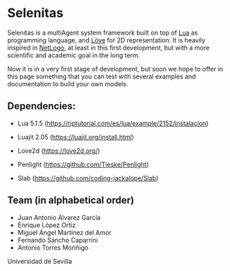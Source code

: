 # Selenitas
Selenitas is a multiAgent system framework built on top of [Lua](http://www.lua.org) as programming language, and [Löve](https://love2d.org/) for 2D representation. It is heavily inspired in [NetLogo](http://ccl.northwestern.edu/netlogo/), at least in this first development, but with a more scientific and academic goal in the long term.

Now it is in a very first stage of development, but soon we hope to offer in this page something that you can test with several examples and documentation to build your own models.

## Dependencies:

- Lua 5.1.5 (https://riptutorial.com/es/lua/example/2152/instalacion)

- Luajit 2.05 (https://luajit.org/install.html)

- Love2d (https://love2d.org/)

- Penlight (https://github.com/Tieske/Penlight)

- Slab (https://github.com/coding-jackalope/Slab)

## Team (in alphabetical order)

- Juan Antonio Álvarez García
- Enrique López Ortiz
- Miguel Ángel Martínez del Amor
- Fernando Sancho Caparrini
- Antonio Torres Moriñigo

Universidad de Sevilla
